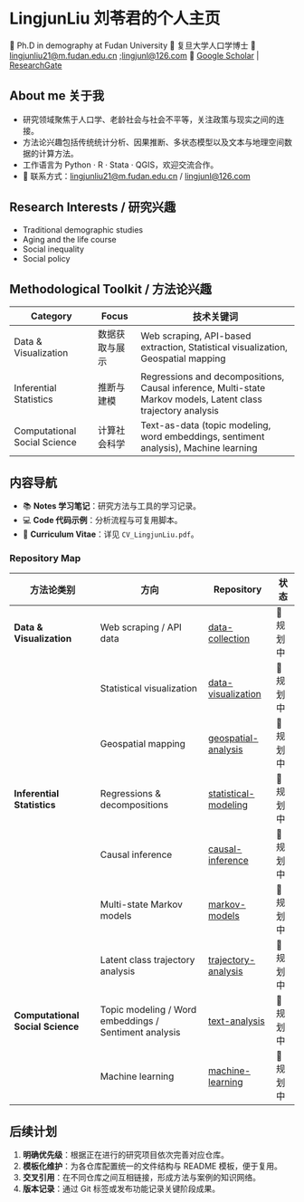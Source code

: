 # LingjunLiu 刘苓君的个人主页

👋 Ph.D in demography at Fudan University
👋 复旦大学人口学博士
📧 lingjunliu21@m.fudan.edu.cn ;lingjunl@126.com
🔗 [Google Scholar](https://scholar.google.co.jp/citations?user=TsU6bnMAAAAJ&hl=en) | [ResearchGate](https://www.researchgate.net/profile/Lingjun-Liu-4?ev=hdr_xprf)

## About me 关于我
- 研究领域聚焦于人口学、老龄社会与社会不平等，关注政策与现实之间的连接。
- 方法论兴趣包括传统统计分析、因果推断、多状态模型以及文本与地理空间数据的计算方法。
- 工作语言为 Python · R · Stata · QGIS，欢迎交流合作。
- 📧 联系方式：lingjunliu21@m.fudan.edu.cn / lingjunl@126.com

## Research Interests / 研究兴趣
- Traditional demographic studies
- Aging and the life course
- Social inequality
- Social policy

## Methodological Toolkit / 方法论兴趣
| Category | Focus | 技术关键词 |
|----------|-------|------------|
| Data & Visualization | 数据获取与展示 | Web scraping, API-based extraction, Statistical visualization, Geospatial mapping |
| Inferential Statistics | 推断与建模 | Regressions and decompositions, Causal inference, Multi-state Markov models, Latent class trajectory analysis |
| Computational Social Science | 计算社会科学 | Text-as-data (topic modeling, word embeddings, sentiment analysis), Machine learning |

## 内容导航
- 📚 **Notes 学习笔记**：研究方法与工具的学习记录。
- 💻 **Code 代码示例**：分析流程与可复用脚本。
- 📄 **Curriculum Vitae**：详见 `CV_LingjunLiu.pdf`。

### Repository Map

| 方法论类别 | 方向 | Repository | 状态 |
|-----------|------|------------|------|
| **Data & Visualization** | Web scraping / API data | [data-collection](https://github.com/lingjunliu/data-collection) | 📝 规划中 |
| | Statistical visualization | [data-visualization](https://github.com/lingjunliu/data-visualization) | 📝 规划中 |
| | Geospatial mapping | [geospatial-analysis](https://github.com/lingjunliu/geospatial-analysis) | 📝 规划中 |
| **Inferential Statistics** | Regressions & decompositions | [statistical-modeling](https://github.com/lingjunliu/statistical-modeling) | 📝 规划中 |
| | Causal inference | [causal-inference](https://github.com/lingjunliu/causal-inference) | 📝 规划中 |
| | Multi-state Markov models | [markov-models](https://github.com/lingjunliu/markov-models) | 📝 规划中 |
| | Latent class trajectory analysis | [trajectory-analysis](https://github.com/lingjunliu/trajectory-analysis) | 📝 规划中 |
| **Computational Social Science** | Topic modeling / Word embeddings / Sentiment analysis | [text-analysis](https://github.com/lingjunliu/text-analysis) | 📝 规划中 |
| | Machine learning | [machine-learning](https://github.com/lingjunliu/machine-learning) | 📝 规划中 |

## 后续计划
1. **明确优先级**：根据正在进行的研究项目依次完善对应仓库。
2. **模板化维护**：为各仓库配置统一的文件结构与 README 模板，便于复用。
3. **交叉引用**：在不同仓库之间互相链接，形成方法与案例的知识网络。
4. **版本记录**：通过 Git 标签或发布功能记录关键阶段成果。



